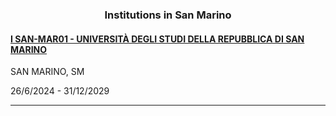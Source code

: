 <h3 align="center">Institutions in San Marino</h3>

<h4><a href="http://www.unirsm.sm" target="_blank">I SAN-MAR01 - UNIVERSITÀ DEGLI STUDI DELLA REPUBBLICA DI SAN MARINO</a></h4>
SAN MARINO, SM

26/6/2024 - 31/12/2029

---